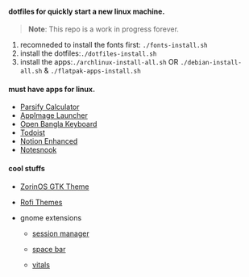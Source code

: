 #### dotfiles for quickly start a new linux machine.

> **Note**: This repo is a work in progress forever.

1. recomneded to install the fonts first: `./fonts-install.sh` 
2. install the dotfiles:`./dotfiles-install.sh`
3. install the apps:`./archlinux-install-all.sh` OR `./debian-install-all.sh` & `./flatpak-apps-install.sh`

#### must have apps for linux.
- [Parsify Calculator](https://github.com/parsify-dev/desktop)  
- [AppImage Launcher](https://github.com/TheAssassin/AppImageLauncher/releases)
- [Open Bangla Keyboard](https://github.com/OpenBangla/OpenBangla-Keyboard)
- [Todoist](https://todoist.com/help/articles/how-to-install-todoist-on-linux#:~:text=version%20using%20AppImage-,Download,.,-Move%20it%20to)
- [Notion Enhanced](https://notion-enhancer.github.io/getting-started/installation#:~:text=x86_64%20build%20(enhanced)%3A%20.AppImage%2C%20.zip)
- [Notesnook](https://notesnook.com/downloads/#otherplatforms:~:text=Notesnook%20for%20Linux-,AppImage,-.deb)
#### cool stuffs
- [ZorinOS GTK Theme](https://github.com/ZorinOS/zorin-desktop-themes) 
- [Rofi Themes](https://github.com/adi1090x/rofi)

- gnome extensions

    - [session manager](https://extensions.gnome.org//extension/4709/another-window-session-manager/)

    - [space bar](https://extensions.gnome.org//extension/5090/space-bar/)

    - [vitals](https://extensions.gnome.org//extension/1460/vitals/)
    
